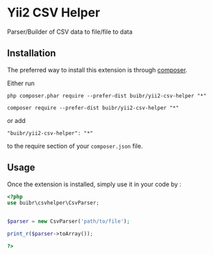Yii2 CSV Helper
===============
Parser/Builder of CSV data to file/file to data

Installation
------------

The preferred way to install this extension is through [composer](http://getcomposer.org/download/).

Either run

```
php composer.phar require --prefer-dist buibr/yii2-csv-helper "*"
```
```
composer require --prefer-dist buibr/yii2-csv-helper "*"
```

or add

```
"buibr/yii2-csv-helper": "*"
```

to the require section of your `composer.json` file.


Usage
-----

Once the extension is installed, simply use it in your code by  :

```php
<?php 
use buibr\csvhelper\CsvParser; 


$parser = new CsvParser('path/to/file');

print_r($parser->toArray());

?>
```